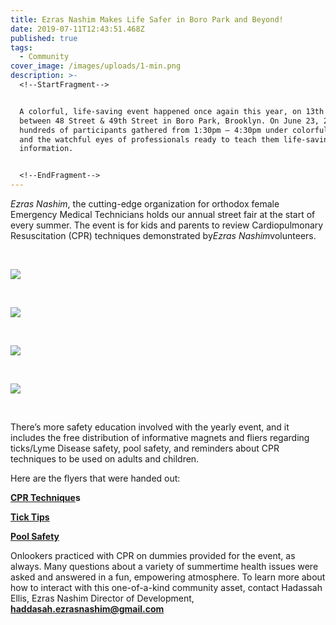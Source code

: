 ```yaml
---
title: Ezras Nashim Makes Life Safer in Boro Park and Beyond!
date: 2019-07-11T12:43:51.468Z
published: true
tags:
  - Community
cover_image: /images/uploads/1-min.png
description: >-
  <!--StartFragment-->


  A colorful, life-saving event happened once again this year, on 13th Avenue
  between 48 Street & 49th Street in Boro Park, Brooklyn. On June 23, 2019,
  hundreds of participants gathered from 1:30pm – 4:30pm under colorful balloons
  and the watchful eyes of professionals ready to teach them life-saving
  information.


  <!--EndFragment-->
---
```

<!--StartFragment-->

*Ezras Nashim*, the cutting-edge organization for orthodox female Emergency Medical Technicians holds our annual street fair at the start of every summer. The event is for kids and parents to review Cardiopulmonary Resuscitation (CPR) techniques demonstrated by*Ezras Nashim*volunteers.

<!--EndFragment-->

<br>

![](/images/uploads/2-min.png)

<br>

![](/images/uploads/3-min.png)

<br>

![](/images/uploads/4-min.png)

<br>

![](/images/uploads/6-min.png)

<br>

There’s more safety education involved with the yearly event, and it includes the free distribution of informative magnets and fliers regarding ticks/Lyme Disease safety, pool safety, and reminders about CPR techniques to be used on adults and children.

Here are the flyers that were handed out:

**[CPR Technique](https://www.ezrasnashim.org/wp-content/uploads/2019/07/CPR-sheet-EN.gif)s**

**[Tick Tips](https://www.ezrasnashim.org/wp-content/uploads/2019/07/Ticks-EN-min.jpg)**

**[Pool Safety](https://www.ezrasnashim.org/wp-content/uploads/2019/07/Pool-Safety-Ezras-Nashim-min.jpg)**

Onlookers practiced with CPR on dummies provided for the event, as always. Many questions about a variety of summertime health issues were asked and answered in a fun, empowering atmosphere. To learn more about how to interact with this one-of-a-kind community asset, contact Hadassah Ellis, Ezras Nashim Director of Development, **[haddasah.ezrasnashim@gmail.com](mailto:haddasah.ezrasnashim@gmail.com)**